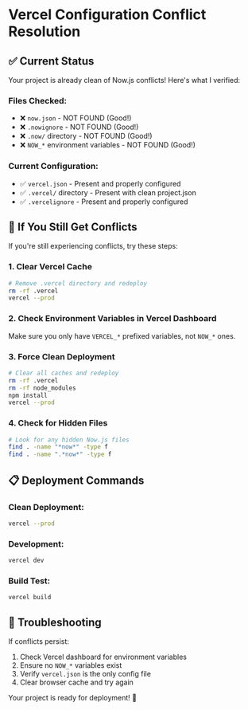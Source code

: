 # Vercel Configuration Conflict Resolution

## ✅ Current Status
Your project is already clean of Now.js conflicts! Here's what I verified:

### Files Checked:
- ❌ `now.json` - NOT FOUND (Good!)
- ❌ `.nowignore` - NOT FOUND (Good!)
- ❌ `.now/` directory - NOT FOUND (Good!)
- ❌ `NOW_*` environment variables - NOT FOUND (Good!)

### Current Configuration:
- ✅ `vercel.json` - Present and properly configured
- ✅ `.vercel/` directory - Present with clean project.json
- ✅ `.vercelignore` - Present and properly configured

## 🚀 If You Still Get Conflicts

If you're still experiencing conflicts, try these steps:

### 1. Clear Vercel Cache
```bash
# Remove .vercel directory and redeploy
rm -rf .vercel
vercel --prod
```

### 2. Check Environment Variables in Vercel Dashboard
Make sure you only have `VERCEL_*` prefixed variables, not `NOW_*` ones.

### 3. Force Clean Deployment
```bash
# Clear all caches and redeploy
rm -rf .vercel
rm -rf node_modules
npm install
vercel --prod
```

### 4. Check for Hidden Files
```bash
# Look for any hidden Now.js files
find . -name "*now*" -type f
find . -name ".*now*" -type f
```

## 📋 Deployment Commands

### Clean Deployment:
```bash
vercel --prod
```

### Development:
```bash
vercel dev
```

### Build Test:
```bash
vercel build
```

## 🔧 Troubleshooting

If conflicts persist:
1. Check Vercel dashboard for environment variables
2. Ensure no `NOW_*` variables exist
3. Verify `vercel.json` is the only config file
4. Clear browser cache and try again

Your project is ready for deployment! 🎉
